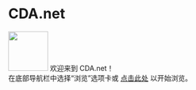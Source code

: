 # CDA.net
<img src="https://s1.vika.cn/space/2022/08/20/c989cbb531224ff1b2cef81b43ea04ed" width="80" height="80">
欢迎来到 CDA.net！<br>
在底部导航栏中选择“浏览”选项卡或 <a href="https://miner233.github.io/cda">点击此处</a> 以开始浏览。
